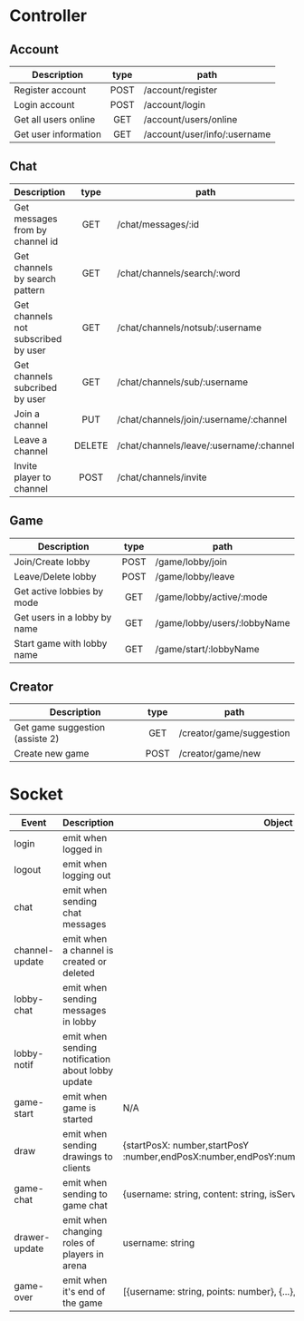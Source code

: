 # Controller

## Account

| Description          | type | path                         |
| -------------------- | :--: | ---------------------------- |
| Register account     | POST | /account/register            |
| Login account        | POST | /account/login               |
| Get all users online |  GET | /account/users/online        |
| Get user information |  GET | /account/user/info/:username |

## Chat

| Description                         |  type  | path                                    |
| ----------------------------------- | :----: | --------------------------------------- |
| Get messages from by channel id     |   GET  | /chat/messages/:id                      |
| Get channels by search pattern      |   GET  | /chat/channels/search/:word             |
| Get channels not subscribed by user |   GET  | /chat/channels/notsub/:username         |
| Get channels subcribed by user      |   GET  | /chat/channels/sub/:username            |
| Join a channel                      |   PUT  | /chat/channels/join/:username/:channel  |
| Leave a channel                     | DELETE | /chat/channels/leave/:username/:channel |
| Invite player to channel            |  POST  | /chat/channels/invite                   |

## Game

| Description                     | type | path                         |
| ------------------------------- | :--: | ------------------------     |
| Join/Create lobby               | POST | /game/lobby/join             |
| Leave/Delete lobby              | POST | /game/lobby/leave            |
| Get active lobbies by mode      |  GET | /game/lobby/active/:mode     |
| Get users in a lobby by name    | GET  | /game/lobby/users/:lobbyName |
| Start game with lobby name      | GET  | /game/start/:lobbyName       |

## Creator
| Description                     | type | path                         |
| ------------------------------- | :--: | ------------------------     |
| Get game suggestion (assiste 2) |  GET | /creator/game/suggestion     |
| Create new game                 | POST | /creator/game/new            |

# Socket

| Event          | Description                                       | Object               |
| -------------- | ------------------------------------------------- |-----------------     |
| login          | emit when logged in                               |                      |
| logout         | emit when logging out                             |                      |
| chat           | emit when sending chat messages                   |                      |
| channel-update | emit when a channel is created or deleted         |                      |
| lobby-chat     | emit when sending messages in lobby               |                      |
| lobby-notif    | emit when sending notification about lobby update |                      |
| game-start     | emit when game is started                         | N/A                  |
| draw           | emit when sending drawings to clients             | {startPosX: number,startPosY :number,endPosX:number,endPosY:number,color:number,width:number}|
| game-chat     | emit when sending to game chat                    | {username: string, content: string, isServer:  boolean}|
| drawer-update | emit when changing roles of players in arena      | username: string      |
| game-over     | emit when it's end of the game                    | [{username: string, points: number}, {...}, ...]

